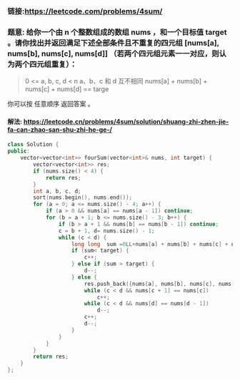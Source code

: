 ### 链接:https://leetcode.com/problems/4sum/

### 题意: 给你一个由 n 个整数组成的数组 nums ，和一个目标值 target 。请你找出并返回满足下述全部条件且不重复的四元组 [nums[a], nums[b], nums[c], nums[d]] （若两个四元组元素一一对应，则认为两个四元组重复）：

> 0 <= a, b, c, d < n
> a、b、c 和 d 互不相同
> nums[a] + nums[b] + nums[c] + nums[d] == targe

你可以按 任意顺序 返回答案 。

#### 解法: https://leetcode.cn/problems/4sum/solution/shuang-zhi-zhen-jie-fa-can-zhao-san-shu-zhi-he-ge-/

```c++
class Solution {
public:
    vector<vector<int>> fourSum(vector<int>& nums, int target) {
        vector<vector<int>> res;
        if (nums.size() < 4) {
            return res;
        }
        int a, b, c, d;
        sort(nums.begin(), nums.end());
        for (a = 0; a <= nums.size() - 4; a++) {
            if (a > 0 && nums[a] == nums[a - 1]) continue;
            for (b = a + 1; b <= nums.size() - 3; b++) {
                if (b > a + 1 && nums[b] == nums[b - 1]) continue;
                c = b + 1, d= nums.size() - 1;
                while (c < d) {
                    long long  sum =0LL+nums[a] + nums[b] + nums[c] + nums[d];
                    if (sum< target) {
                        c++;
                    } else if (sum > target) {
                        d--;
                    } else {
                        res.push_back({nums[a], nums[b], nums[c], nums[d]});
                        while (c < d && nums[c + 1] == nums[c])
                            c++;
                        while (c < d && nums[d] == nums[d - 1])
                            d--;
                        c++;
                        d--;
                    }
                }
            }
        }
        return res;
    }
};
```

